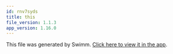 ```yaml
---
id: rnv7syds
title: this
file_version: 1.1.3
app_version: 1.16.0
---
```


This file was generated by Swimm. [Click here to view it in the app](http://localhost:5000/repos/Z2l0aHViJTNBJTNBc3ItZXh0ZW5zaW9uJTNBJTNBZG91ZWs=/playlists/rnv7syds).
